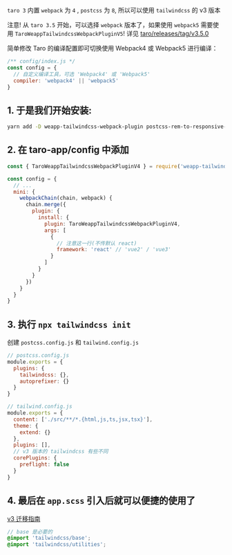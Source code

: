 `taro 3` 内置 `webpack` 为 `4` , `postcss` 为 `8`, 所以可以使用 `tailwindcss` 的 v3 版本

注意! 从 `taro 3.5` 开始，可以选择 `webpack` 版本了，如果使用 `webpack5` 需要使用 `TaroWeappTailwindcssWebpackPluginV5`! 详见 [taro/releases/tag/v3.5.0](https://github.com/NervJS/taro/releases/tag/v3.5.0)

简单修改 Taro 的编译配置即可切换使用 Webpack4 或 Webpack5 进行编译：

```js
/** config/index.js */
const config = {
  // 自定义编译工具，可选 'Webpack4' 或 'Webpack5'
  compiler: 'webpack4' || 'webpack5'
}
```

## 1. 于是我们开始安装:

```bash
yarn add -D weapp-tailwindcss-webpack-plugin postcss-rem-to-responsive-pixel tailwindcss postcss autoprefixer
```

## 2. 在 taro-app/config 中添加

```js
const { TaroWeappTailwindcssWebpackPluginV4 } = require('weapp-tailwindcss-webpack-plugin')

const config = {
  // ...
  mini: {
    webpackChain(chain, webpack) {
      chain.merge({
        plugin: {
          install: {
            plugin: TaroWeappTailwindcssWebpackPluginV4,
            args: [
              {
                // 注意这一行(不传默认 react)
                framework: 'react' // 'vue2' / 'vue3'
              }
            ]
          }
        }
      })
    }
  }
}
```

## 3. 执行 `npx tailwindcss init`

创建 `postcss.config.js` 和 `tailwind.config.js`

```js
// postcss.config.js
module.exports = {
  plugins: {
    tailwindcss: {},
    autoprefixer: {}
  }
}
```

```js
// tailwind.config.js
module.exports = {
  content: ['./src/**/*.{html,js,ts,jsx,tsx}'],
  theme: {
    extend: {}
  },
  plugins: [],
  // v3 版本的 tailwindcss 有些不同
  corePlugins: {
    preflight: false
  }
}
```

## 4. 最后在 `app.scss` 引入后就可以便捷的使用了

[v3 迁移指南](https://tailwindcss.com/docs/upgrade-guide#removed-color-aliases)

```scss
// base 是必要的
@import 'tailwindcss/base';
@import 'tailwindcss/utilities';
```
